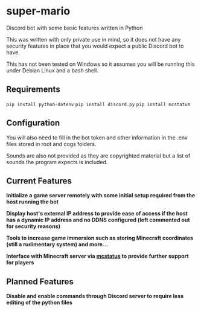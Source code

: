 # super-mario
Discord bot with some basic features written in Python

This was written with only private use  in mind, so it does not have any security features in place that you would expect a public Discord bot to have.

This has not been tested on Windows so it assumes you will be running this under Debian Linux and a bash shell.

## Requirements

`pip install python-dotenv`
`pip install discord.py`
`pip install mcstatus`

## Configuration

You will also need to fill in the bot token and other information in the .env files stored in root and cogs folders.

Sounds are also not provided as they are copyrighted material but a list of sounds the program expects is included.

## Current Features

**Initialize a game server remotely with some initial setup required from the host running the bot**

**Display host's external IP address to provide ease of access if the host has a dynamic IP address and no DDNS configured (left commented out for security reasons)**

**Tools to increase game immersion such as storing Minecraft coordinates (still a rudimentary system) and more...**

**Interface with Minecraft server via [mcstatus](https://github.com/Dinnerbone/mcstatus) to provide further support for players**

## Planned Features

**Disable and enable commands through Discord server to require less editing of the python files**
